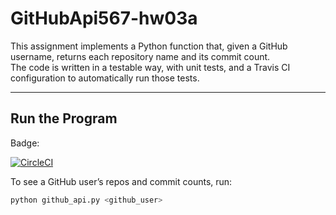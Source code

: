 # GitHubApi567-hw03a

This assignment implements a Python function that, given a GitHub username, returns each repository name and its commit count.  
The code is written in a testable way, with unit tests, and a Travis CI configuration to automatically run those tests.

---

## Run the Program

Badge: 

[![CircleCI](https://dl.circleci.com/status-badge/img/gh/m0hamedb3ngab5ia/SSW_567/tree/main.svg?style=svg)](https://dl.circleci.com/status-badge/redirect/gh/m0hamedb3ngab5ia/SSW_567/tree/main)

To see a GitHub user’s repos and commit counts, run:

```bash
python github_api.py <github_user>

